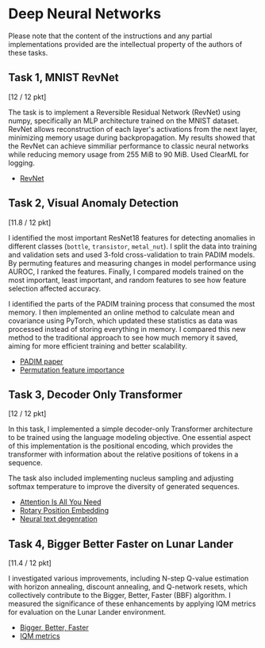 # Deep Neural Networks

Please note that the content of the instructions and any partial implementations provided are the intellectual property of the authors of these tasks.

## Task 1, MNIST RevNet
[12 / 12 pkt]

The task is to implement a Reversible Residual Network (RevNet) using numpy, specifically an MLP architecture trained on the MNIST dataset. 
RevNet allows reconstruction of each layer's activations from the next layer, minimizing memory usage during backpropagation. 
My results showed that the RevNet can achieve simmiliar performance to classic neural networks while reducing memory usage from 255 MiB to 90 MiB.
Used ClearML for logging.

- [RevNet](https://arxiv.org/pdf/1707.04585.pdf)

## Task 2, Visual Anomaly Detection
[11.8 / 12 pkt]

I identified the most important ResNet18 features for detecting anomalies in different classes (`bottle`, `transistor`, `metal_nut`). I split the data into training and validation sets and used 3-fold cross-validation to train PADIM models. By permuting features and measuring changes in model performance using AUROC, I ranked the features. Finally, I compared models trained on the most important, least important, and random features to see how feature selection affected accuracy. 

I identified the parts of the PADIM training process that consumed the most memory. I then implemented an online method to calculate mean and covariance using PyTorch, which updated these statistics as data was processed instead of storing everything in memory. I compared this new method to the traditional approach to see how much memory it saved, aiming for more efficient training and better scalability.

- [PADIM paper](https://arxiv.org/pdf/2011.08785.pdf)
- [Permutation feature importance](https://scikit-learn.org/stable/modules/permutation_importance.html#outline-of-the-permutation-importance-algorithm)

## Task 3, Decoder Only Transformer
[12 / 12 pkt]

In this task, I implemented a simple decoder-only Transformer architecture to be trained using the language modeling objective. One essential aspect of this implementation is the positional encoding, which provides the transformer with information about the relative positions of tokens in a sequence. 

The task also included implementing nucleus sampling and adjusting softmax temperature to improve the diversity of generated sequences.

- [Attention Is All You Need](https://arxiv.org/abs/1706.03762)
- [Rotary Position Embedding](https://arxiv.org/abs/2104.09864)
- [Neural text degenration](https://arxiv.org/pdf/1904.09751)


## Task 4, Bigger Better Faster on Lunar Lander
[11.4 / 12 pkt]

I investigated various improvements, including N-step Q-value estimation with horizon annealing, discount annealing, and Q-network resets, which collectively contribute to the Bigger, Better, Faster (BBF) algorithm. I measured the significance of these enhancements by applying IQM metrics for evaluation on the Lunar Lander environment.

- [Bigger, Better, Faster](https://arxiv.org/pdf/2305.19452.pdf)
- [IQM metrics](https://arxiv.org/pdf/2108.13264.pdf)

